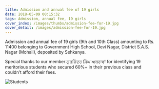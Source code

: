 ```yaml
---
title: Admission and annual fee of 19 girls
date: 2018-05-09 00:15:32
tags: Admission, annual fee, 19 girls
cover_index: /images/thumbs/admission-fee-for-19.jpg
cover_detail: /images/admission-fee-for-19.jpg
---
```


Admission and annual fee of 19 girls (9th and 10th Class) amounting to Rs. 11400 belonging to Government High School, Devi Nagar, District S.A.S. Nagar (Mohali), deposited by Sehkanya.

Special thanks to our member ਗੁਰਜਿੰਦਰ ਸਿੰਘ ਅਬਰਾਵਾਂ for identifying 19 meritorious students who secured 60%+ in their previous class and couldn't afford their fees.

![Students](/images/admisison-for-19-reciept.jpg)
